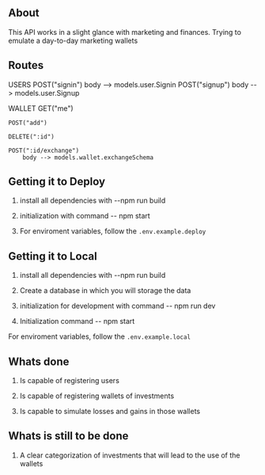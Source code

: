 ## About 

This API works in a slight glance with marketing and finances. Trying to emulate a day-to-day marketing wallets


## Routes

USERS 
    POST("signin")
        body --> models.user.Signin
    POST("signup")
        body --> models.user.Signup

WALLET
    GET("me")

    POST("add")

    DELETE(":id")

    POST(":id/exchange")
        body --> models.wallet.exchangeSchema


## Getting it to Deploy

1. install all dependencies with --npm run build 

2. initialization with command -- npm start

3. For enviroment variables, follow the `.env.example.deploy`


## Getting it to Local

1. install all dependencies with --npm run build 

2. Create a database in which you will storage the data

3. initialization for development with command -- npm run dev 

4. Initialization command -- npm start

For enviroment variables, follow the `.env.example.local`


## Whats done

1. Is capable of registering users 

2. Is capable of registering wallets of investments

3. Is capable to simulate losses and gains in those wallets


## Whats is still to be done

1. A clear categorization of investments that will lead to the use of the wallets